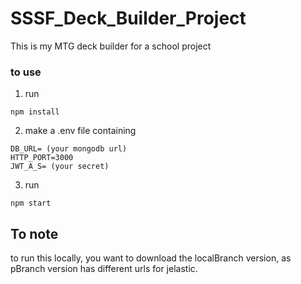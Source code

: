 # SSSF_Deck_Builder_Project

This is my MTG deck builder for a school project

### to use

1. run
```
npm install
```
2. make a .env file containing
```
DB_URL= (your mongodb url)
HTTP_PORT=3000
JWT_A_S= (your secret)
```
3. run 
```
npm start
```

## To note

to run this locally, you want to download the localBranch version, as pBranch version has different urls for jelastic.

